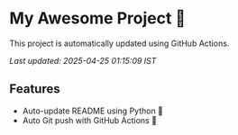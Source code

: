 # My Awesome Project 🚀

This project is automatically updated using GitHub Actions.

_Last updated: 2025-04-25 01:15:09 IST_

## Features
- Auto-update README using Python 🐍
- Auto Git push with GitHub Actions 🤖
